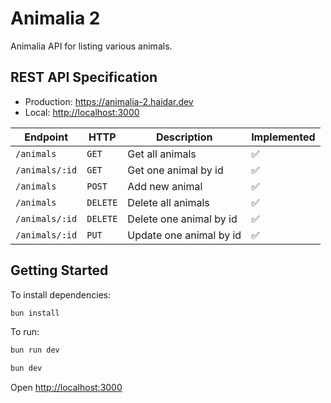 # Animalia 2

Animalia API for listing various animals.

## REST API Specification

- Production: <https://animalia-2.haidar.dev>
- Local: <http://localhost:3000>

| Endpoint       | HTTP     | Description             | Implemented |
| -------------- | -------- | ----------------------- | ----------- |
| `/animals`     | `GET`    | Get all animals         | ✅          |
| `/animals/:id` | `GET`    | Get one animal by id    | ✅          |
| `/animals`     | `POST`   | Add new animal          | ✅          |
| `/animals`     | `DELETE` | Delete all animals      | ✅          |
| `/animals/:id` | `DELETE` | Delete one animal by id | ✅          |
| `/animals/:id` | `PUT`    | Update one animal by id | ✅          |

## Getting Started

To install dependencies:

```sh
bun install
```

To run:

```sh
bun run dev
```

```sh
bun dev
```

Open <http://localhost:3000>
